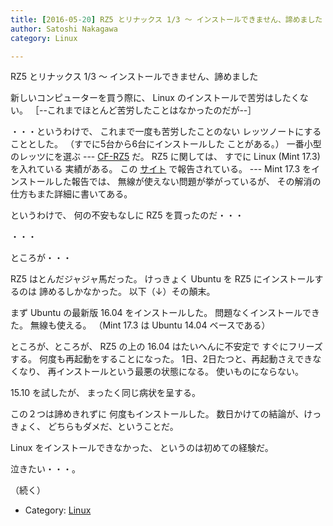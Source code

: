 ```yaml
---
title: [2016-05-20] RZ5 とリナックス 1/3 〜 インストールできません、諦めました
author: Satoshi Nakagawa
category: Linux

---
```


RZ5 とリナックス 1/3 〜 インストールできません、諦めました

 新しいコンピューターを買う際に、
Linux のインストールで苦労はしたくない。
［--これまでほとんど苦労したことはなかったのだが--］

 ・・・というわけで、
これまで一度も苦労したことのない
レッツノートにすることとした。
（すでに5台から6台にインストールした
ことがある。）
一番小型のレッツにを選ぶ ---
[CF-RZ5](http://panasonic.jp/pc/products/rz5g/) だ。
RZ5 に関しては、
すでに  Linux (Mint 17.3) を入れている
実績がある。
この
[
サイト](http://akiba-neo.com/letsnote/rz5/397/)
で報告されている。
--- Mint 17.3 をインストールした報告では、
無線が使えない問題が挙がっているが、
その解消の仕方もまた詳細に書いてある。

 というわけで、
何の不安もなしに RZ5 を買ったのだ・・・

 ・・・

 ところが・・・

 RZ5 はとんだジャジャ馬だった。
けっきょく Ubuntu を RZ5 にインストールするのは
諦めるしかなかった。
以下（↓）その顛末。

<!--more-->

 まず Ubuntu の最新版
16.04 をインストールした。
問題なくインストールできた。
無線も使える。
（Mint 17.3 は Ubuntu 14.04 ベースである）

 ところが、ところが、
RZ5 の上の 16.04 はたいへんに不安定で
すぐにフリーズする。
何度も再起動をすることになった。
1日、2日たつと、再起動さえできなくなり、
再インストールという最悪の状態になる。
使いものにならない。

 15.10 を試したが、
まったく同じ病状を呈する。

 この２つは諦めきれずに
何度もインストールした。
数日かけての結論が、けっきょく、
どちらもダメだ、ということだ。

 Linux をインストールできなかった、
というのは初めての経験だ。

 泣きたい・・・。

 （続く）

- Category: [Linux](https://merapano.github.io/categories.html#Linux)

